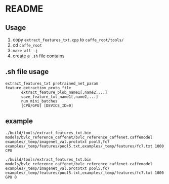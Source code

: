 # README

## Usage

1. copy `extract_features_txt.cpp` to `caffe_root/tools/`
2. cd `caffe_root`
3. `make all -j`
4. create a `.sh` file contains

## .sh file usage
```
extract_features_txt pretrained_net_param feature_extraction_proto_file
       extract_feature_blob_name1[,name2,...]
       save_feature_txt_name1[,name2,...]
       num_mini_batches
       [CPU/GPU] [DEVICE_ID=0]
```

## example
```
./build/tools/extract_features_txt.bin models/bvlc_reference_caffenet/bvlc_reference_caffenet.caffemodel examples/_temp/imagenet_val.prototxt pool5,fc7 examples/_temp/features/pool5.txt,examples/_temp/features/fc7.txt 1000 CPU
```

```
./build/tools/extract_features_txt.bin models/bvlc_reference_caffenet/bvlc_reference_caffenet.caffemodel examples/_temp/imagenet_val.prototxt pool5,fc7 examples/_temp/features/pool5.txt,examples/_temp/features/fc7.txt 1000 GPU 0
```
